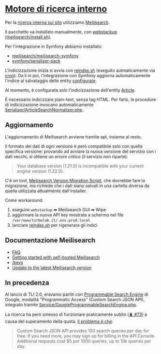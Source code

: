 # [Motore di ricerca interno](https://github.com/TurboLabIt/TurboLab.it/blob/main/docs/search.md)

Per la [ricerca interna sul sito](https://turbolab.it/cerca) utilizziamo [Meilisearch](https://www.meilisearch.com/docs/home).

Il pacchetto va installato manualmente, con [webstackup (meilisearch/install.sh)](https://github.com/TurboLabIt/webstackup/blob/master/script/meilisearch/install.sh).

Per l'integrazione in Symfony abbiamo installato:

- [meilisearch/meilisearch-symfony](https://github.com/meilisearch/meilisearch-symfony/wiki/installation)
- [symfony/serializer-pack](https://symfony.com/doc/current/serializer.html)

L'indicizzazione inizia si avvia con [reindex.sh](https://github.com/TurboLabIt/TurboLab.it/blob/main/scripts/bashrc-dev.sh)
(eseguito autmaticamente via [cron](https://github.com/TurboLabIt/TurboLab.it/blob/main/config/custom/cron)).
Da lì in poi, l'integrazione con Symfony aggiorna automaticamente l'indice al salvataggio delle entity [configurate](https://github.com/TurboLabIt/TurboLab.it/tree/main/config/packages/meilisearch.yaml).

Al momento, è configurata solo l'indicizzazione dell'entity [Article](https://github.com/TurboLabIt/TurboLab.it/blob/main/src/Entity/Cms/Article.php).

È necessario indicizzare plain-text, senza tag HTML. Per farlo, le procedure di indicizzazione invocano automaticamente
[Serializer/ArticleSearchNormalizer.php](https://github.com/TurboLabIt/TurboLab.it/tree/main/src/Serializer/ArticleSearchNormalizer.php).


## Aggiornamento

L'aggiornamento di Meilisearch avviene tramite apt, insieme al resto.

Il formato dei dati di ogni versione è però compatibile solo con quella specifica versione: provando ad avviare la nuova versione del servizio con i dati vecchi, si ottiene un errore critico (il servizio non riparte):

> Your database version (1.21.0) is incompatible with your current engine version (1.22.0).

C'è un tool, [Meilisearch Version Migration Script](https://github.com/meilisearch/meilisearch-migration), che dovrebbe fare la migrazione, ma richiede che i dati siano salvati in una cartella diversa da quella utilizzata attualmente dall'installer.

Come workaround:

1. eseguire `webstackup` ➡ Meilisearch GUI ➡ Wipe
2. aggiornare la nuova API key mostrata a schermo nel file `/var/www/turbolab.it/.env.prod.local`
3. lanciare [reindex.sh](https://github.com/TurboLabIt/TurboLab.it/blob/main/scripts/bashrc-dev.sh) per rigenerare gli indici


## Documentazione Meilisearch

- [FAQ](https://www.meilisearch.com/docs/learn/resources/faq)
- [Getting started with self-hosted Meilisearch](https://www.meilisearch.com/docs/learn/self_hosted/getting_started_with_self_hosted_meilisearch)
- [/keys](https://www.meilisearch.com/docs/reference/api/keys)
- [Update to the latest Meilisearch version](https://www.meilisearch.com/docs/learn/update_and_migration/updating)


## In precedenza

Al lancio di TLI 2.0, eravamo partiti con [Programmable Search Engine](https://programmablesearchengine.google.com/about/) di Google, modalità "Programmatic Access" (Custom Search JSON API), integrato tramite [Service/GoogleProgrammableSearchEngine.php](https://github.com/TurboLabIt/TurboLab.it/blob/main/src/Service/GoogleProgrammableSearchEngine.php).

La ricerca ha però smesso di funzionare praticamente subito ([🪲 #73](https://github.com/TurboLabIt/TurboLab.it/issues/73)) a causa del superamento della quota. [Il problema è che](https://developers.google.com/custom-search/v1/overview):

> Custom Search JSON API provides 100 search queries per day for free. If you need more, you may sign up for billing in the API Console. Additional requests cost $5 per 1000 queries, up to 10k queries per day.
